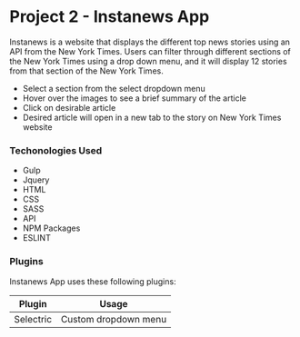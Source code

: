 # Project 2 - Instanews App
Instanews is a website that displays the different top news stories using an API from the New York Times. Users can filter through different sections of the New York Times using a drop down menu, and it will display 12  stories from that section of the New York Times. 

  - Select  a section from the select dropdown menu
  - Hover over the images to see a brief summary of the article
  - Click on desirable article
  - Desired article will open in a new tab to the story on New York Times website

### Techonologies Used
- Gulp
- Jquery 
- HTML 
- CSS
- SASS
- API
- NPM Packages
- ESLINT

### Plugins
Instanews App uses these following plugins:

| Plugin | Usage |
| ------ | ------ |
| Selectric | Custom dropdown menu |

